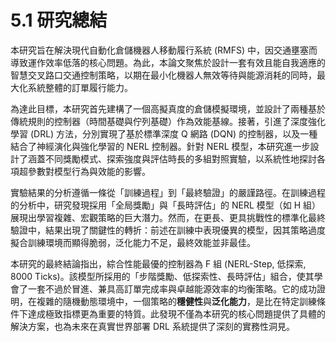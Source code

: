 # 5.1 研究總結

本研究旨在解決現代自動化倉儲機器人移動履行系統 (RMFS) 中，因交通壅塞而導致運作效率低落的核心問題。為此，本論文聚焦於設計一套有效且能自我適應的智慧交叉路口交通控制策略，以期在最小化機器人無效等待與能源消耗的同時，最大化系統整體的訂單履行能力。

為達此目標，本研究首先建構了一個高擬真度的倉儲模擬環境，並設計了兩種基於傳統規則的控制器（時間基礎與佇列基礎）作為效能基線。接著，引進了深度強化學習 (DRL) 方法，分別實現了基於標準深度 Q 網路 (DQN) 的控制器，以及一種結合了神經演化與強化學習的 NERL 控制器。針對 NERL 模型，本研究進一步設計了涵蓋不同獎勵模式、探索強度與評估時長的多組對照實驗，以系統性地探討各項超參數對模型行為與效能的影響。

實驗結果的分析遵循一條從「訓練過程」到「最終驗證」的嚴謹路徑。在訓練過程的分析中，研究發現採用「全局獎勵」與「長時評估」的 NERL 模型（如 H 組）展現出學習複雜、宏觀策略的巨大潛力。然而，在更長、更具挑戰性的標準化最終驗證中，結果出現了關鍵性的轉折：前述在訓練中表現優異的模型，因其策略過度擬合訓練環境而顯得脆弱，泛化能力不足，最終效能並非最佳。

本研究的最終結論指出，綜合性能最優的控制器為 F 組 (NERL-Step, 低探索, 8000 Ticks)。該模型所採用的「步階獎勵、低探索性、長時評估」組合，使其學會了一套不過於冒進、兼具高訂單完成率與卓越能源效率的均衡策略。它的成功證明，在複雜的隨機動態環境中，一個策略的**穩健性**與**泛化能力**，是比在特定訓練條件下達成極致指標更為重要的特質。此發現不僅為本研究的核心問題提供了具體的解決方案，也為未來在真實世界部署 DRL 系統提供了深刻的實務性洞見。 